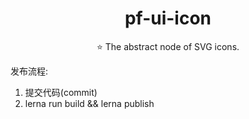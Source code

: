 <h1 align="center">
  pf-ui-icon
</h1>

<p align="center">
⭐ The abstract node of SVG icons.
</p>

发布流程: 
  1. 提交代码(commit)
  2. lerna run build && lerna publish 